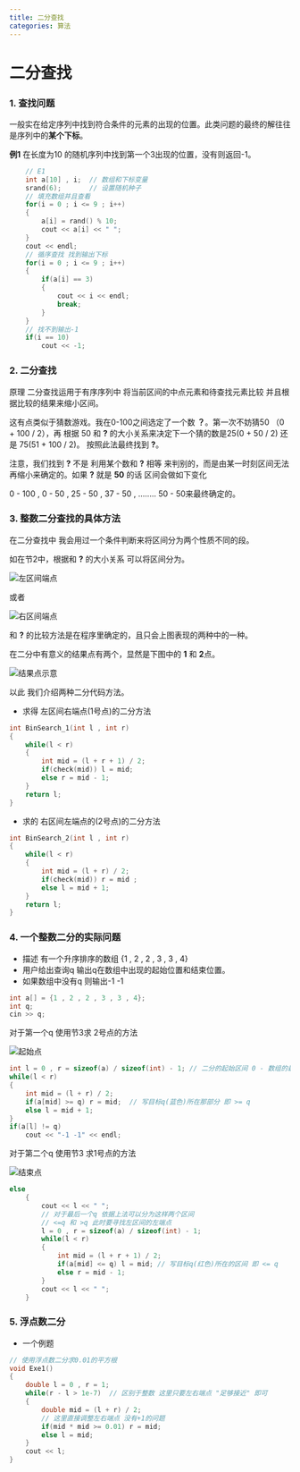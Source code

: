 ```yaml
---
title: 二分查找
categories: 算法
---
```


# 二分查找

###  1. 查找问题

一般实在给定序列中找到符合条件的元素的出现的位置。此类问题的最终的解往往是序列中的**某个下标**。

**例1** 在长度为10 的随机序列中找到第一个3出现的位置，没有则返回-1。

```c++
    // E1 
    int a[10] , i;  // 数组和下标变量
    srand(6);       // 设置随机种子
    // 填充数组并且查看
    for(i = 0 ; i <= 9 ; i++)
    {
        a[i] = rand() % 10;
        cout << a[i] << " ";
    }
    cout << endl;
    // 循序查找 找到输出下标
    for(i = 0 ; i <= 9 ; i++)
    {
        if(a[i] == 3)
        {
            cout << i << endl;
            break;
        }
    }
    // 找不到输出-1
    if(i == 10)
        cout << -1;
```

### 2. 二分查找

原理 二分查找运用于有序序列中  将当前区间的中点元素和待查找元素比较 并且根据比较的结果来缩小区间。

这有点类似于猜数游戏。我在0-100之间选定了一个数 **？**。第一次不妨猜50 （0 + 100 / 2），再 根据 50 和 **?** 的大小关系来决定下一个猜的数是25(0 + 50 / 2)  还是 75(51 + 100 / 2)。 按照此法最终找到 **?**。

注意，我们找到 **?** 不是 利用某个数和 **?** 相等 来判别的，而是由某一时刻区间无法再缩小来确定的。如果 **?** 就是 **50** 的话 区间会做如下变化

0 - 100 ,  0 - 50 ,  25 - 50 , 37 -  50 , ........  50 - 50来最终确定的。



### 3. 整数二分查找的具体方法

在二分查找中  我会用过一个条件判断来将区间分为两个性质不同的段。

如在节2中，根据和 **?**  的大小关系 可以将区间分为。

![左区间端点](左区间端点.png)

或者

![右区间端点](右区间端点.png)

和 **?** 的比较方法是在程序里确定的，且只会上图表现的两种中的一种。

在二分中有意义的结果点有两个，显然是下图中的 **1** 和 **2**点。

![结果点示意](结果点示意.png)

以此 我们介绍两种二分代码方法。

+ 求得  左区间右端点(1号点)的二分方法

```c++
int BinSearch_1(int l , int r)
{
    while(l < r)
    {
        int mid = (l + r + 1) / 2;
        if(check(mid)) l = mid;
        else r = mid - 1;
    }
    return l;
}
```

+ 求的  右区间左端点的(2号点)的二分方法

```c++
int BinSearch_2(int l , int r)
{
    while(l < r)
    {
        int mid = (l + r) / 2;
        if(check(mid)) r = mid ;
        else l = mid + 1;
    }
    return l;
}
```

### 4. 一个整数二分的实际问题

+ 描述 有一个升序排序的数组 {1 ,  2 ,  2 , 3 , 3 , 4}
+ 用户给出查询q  输出q在数组中出现的起始位置和结束位置。
+ 如果数组中没有q 则输出-1 -1 

```c++
int a[] = {1 , 2 , 2 , 3 , 3 , 4};
int q;
cin >> q;
```

对于第一个q  使用节3求 2号点的方法 

![起始点](起始点.png)

```c++
int l = 0 , r = sizeof(a) / sizeof(int) - 1; // 二分的起始区间 0 - 数组的最后一个下标
while(l < r)
{
    int mid = (l + r) / 2;
    if(a[mid] >= q) r = mid;  // 写目标q(蓝色)所在那部分 即 >= q
    else l = mid + 1;
}
if(a[l] != q) 
	cout << "-1 -1" << endl;
```

对于第二个q 使用节3 求1号点的方法

![结束点](结束点.png)

```c++
else 
    {
        cout << l << " ";
        // 对于最后一个q 依据上法可以分为这样两个区间
        // <=q 和 >q 此时要寻找左区间的左端点
        l = 0 , r = sizeof(a) / sizeof(int) - 1;
        while(l < r)
        {
            int mid = (l + r + 1) / 2;
            if(a[mid] <= q) l = mid; // 写目标q(红色)所在的区间 即 <= q
            else r = mid - 1;
        }
        cout << l << " ";
    }
```

### 5. 浮点数二分

+ 一个例题

```C++
// 使用浮点数二分求0.01的平方根
void Exe1()
{
    double l = 0 , r = 1;
    while(r - l > 1e-7)  // 区别于整数 这里只要左右端点 "足够接近" 即可
    {
        double mid = (l + r) / 2;
        // 这里直接调整左右端点 没有+1的问题
        if(mid * mid >= 0.01) r = mid; 
        else l = mid;
    }
    cout << l;
}

```





